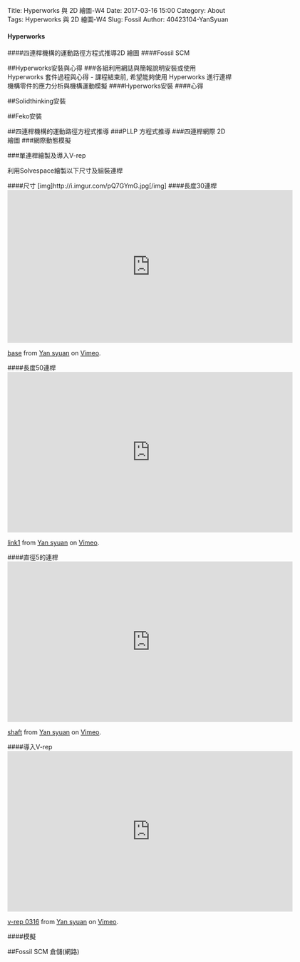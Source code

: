 Title:  Hyperworks 與 2D 繪圖-W4
Date: 2017-03-16 15:00
Category: About
Tags:  Hyperworks 與 2D 繪圖-W4
Slug: Fossil
Author: 40423104-YanSyuan


#### Hyperworks
####四連桿機構的運動路徑方程式推導2D 繪圖
####Fossil SCM

<!-- PELICAN_END_SUMMARY -->

##Hyperworks安裝與心得
###各組利用網誌與簡報說明安裝或使用 Hyperworks 套件過程與心得 - 課程結束前, 希望能夠使用 Hyperworks 進行連桿機構零件的應力分析與機構運動模擬
####Hyperworks安裝
####心得

##Solidthinking安裝

##Feko安裝

##四連桿機構的運動路徑方程式推導
###PLLP 方程式推導
###四連桿網際 2D 繪圖
###網際動態模擬

###單連桿繪製及導入V-rep
<p> 利用Solvespace繪製以下尺寸及組裝連桿</p>
####尺寸
[img]http://i.imgur.com/pQ7GYmG.jpg[/img]
####長度30連桿
<iframe src="https://player.vimeo.com/video/209355096" width="640" height="343" frameborder="0" webkitallowfullscreen mozallowfullscreen allowfullscreen></iframe>
<p><a href="https://vimeo.com/209355096">base</a> from <a href="https://vimeo.com/user44900188">Yan syuan</a> on <a href="https://vimeo.com">Vimeo</a>.</p>
####長度50連桿
<iframe src="https://player.vimeo.com/video/209354247" width="640" height="360" frameborder="0" webkitallowfullscreen mozallowfullscreen allowfullscreen></iframe>
<p><a href="https://vimeo.com/209354247">link1</a> from <a href="https://vimeo.com/user44900188">Yan syuan</a> on <a href="https://vimeo.com">Vimeo</a>.</p>
####直徑5的連桿
<iframe src="https://player.vimeo.com/video/209355724" width="640" height="360" frameborder="0" webkitallowfullscreen mozallowfullscreen allowfullscreen></iframe>
<p><a href="https://vimeo.com/209355724">shaft</a> from <a href="https://vimeo.com/user44900188">Yan syuan</a> on <a href="https://vimeo.com">Vimeo</a>.</p>
####導入V-rep
<iframe src="https://player.vimeo.com/video/209373893" width="640" height="360" frameborder="0" webkitallowfullscreen mozallowfullscreen allowfullscreen></iframe>
<p><a href="https://vimeo.com/209373893">v-rep  0316</a> from <a href="https://vimeo.com/user44900188">Yan syuan</a> on <a href="https://vimeo.com">Vimeo</a>.</p>
####模擬

##Fossil SCM 倉儲(網路)

